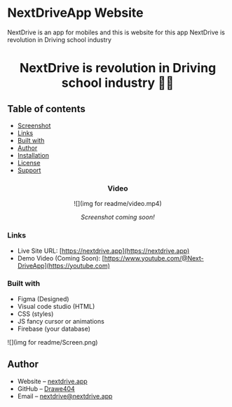 # NextDriveApp Website
NextDrive is an app for mobiles and this is website for this app
NextDrive is revolution in Driving school industry

<div align="center">

# NextDrive is revolution in Driving school industry 🚗📅

</div>

## Table of contents

- [Screenshot](#screenshot)
- [Links](#links)
- [Built with](#built-with)
- [Author](#author)
- [Installation](#installation)
- [License](#license)
- [Support](#support)

<div align="center">

### Video
 
![](img for readme/video.mp4)

<!--  
Add your screenshots here when ready!  
Example:  
### What screenshots to add later?

- Homepage UI with calendar and session booking  
- Teacher dashboard view  
- Student booking flow  
- Mobile responsive views  
- Chat feature screenshot  
- Any analytics or stats dashboard screenshot


or GIF showing app in action  
-->

*Screenshot coming soon!*

</div>

### Links

- Live Site URL: [https://nextdrive.app](https://nextdrive.app)  
- Demo Video (Coming Soon): [https://www.youtube.com/@Next-DriveApp](https://youtube.com)

### Built with

- Figma (Designed)
- Visual code studio (HTML)
- CSS (styles)
- JS fancy cursor or animations
- Firebase (your database)

![](img for readme/Screen.png) 

## Author

- Website – [nextdrive.app](https://nextdrive.app)  
- GitHub – [Drawe404](https://github.com/Drawe404)  
- Email – nextdrive@nextdrive.app

<div align="center">

<!-- 
┌───────────────────┐              ┌──────────────────┐
│                   │              │ YT:@Next-DriveApp│
│  Follow For More  │  ──────────► │                  │
│                   │              │ Git: Drawe404    │
└───────────────────┘              └──────────────────┘
 -->

